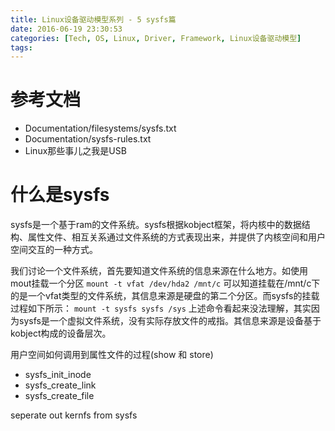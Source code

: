 ```yaml
---
title: Linux设备驱动模型系列 - 5 sysfs篇
date: 2016-06-19 23:30:53
categories: [Tech, OS, Linux, Driver, Framework, Linux设备驱动模型]
tags:
---
```


# 参考文档
* Documentation/filesystems/sysfs.txt
* Documentation/sysfs-rules.txt
* Linux那些事儿之我是USB

# 什么是sysfs
sysfs是一个基于ram的文件系统。sysfs根据kobject框架，将内核中的数据结构、属性文件、相互关系通过文件系统的方式表现出来，并提供了内核空间和用户空间交互的一种方式。

我们讨论一个文件系统，首先要知道文件系统的信息来源在什么地方。如使用mout挂载一个分区
`mount -t vfat /dev/hda2 /mnt/c`
可以知道挂载在/mnt/c下的是一个vfat类型的文件系统，其信息来源是硬盘的第二个分区。而sysfs的挂载过程如下所示：
`mount -t sysfs sysfs /sys`
上述命令看起来没法理解，其实因为sysfs是一个虚拟文件系统，没有实际存放文件的戒指。其信息来源是设备基于kobject构成的设备层次。
<!--more-->

用户空间如何调用到属性文件的过程(show 和 store)

* sysfs_init_inode
* sysfs_create_link
* sysfs_create_file

seperate out kernfs from sysfs
